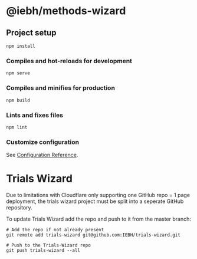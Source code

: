 # @iebh/methods-wizard

## Project setup
```
npm install
```

### Compiles and hot-reloads for development
```
npm serve
```

### Compiles and minifies for production
```
npm build
```

### Lints and fixes files
```
npm lint
```

### Customize configuration
See [Configuration Reference](https://cli.vuejs.org/config/).

# Trials Wizard
Due to limitations with Cloudflare only supporting one GitHub repo = 1 page deployment, the trials wizard project must be split into a seperate GitHub repository.

To update Trials Wizard add the repo and push to it from the master branch:

```
# Add the repo if not already present
git remote add trials-wizard git@github.com:IEBH/trials-wizard.git

# Push to the Trials-Wizard repo
git push trials-wizard --all
```
